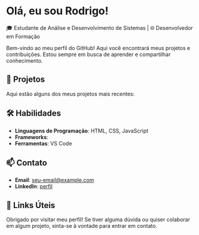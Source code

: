 # Olá, eu sou Rodrigo!

🎓 Estudante de Análise e Desenvolvimento de Sistemas | 🌐 Desenvolvedor em Formação

Bem-vindo ao meu perfil do GitHub! Aqui você encontrará meus projetos e contribuições. Estou sempre em busca de aprender e compartilhar conhecimento.

## 🚀 Projetos

Aqui estão alguns dos meus projetos mais recentes:


## 🛠 Habilidades

- **Linguagens de Programação**: HTML, CSS, JavaScript
- **Frameworks**: 
- **Ferramentas**: VS Code

## 📫 Contato

- **Email**: seu-email@example.com
- **LinkedIn**: [perfil](https://www.linkedin.com/in/rodrigo-ribeiro-da-rocha-9112b8172//)


## 🔗 Links Úteis



Obrigado por visitar meu perfil! Se tiver alguma dúvida ou quiser colaborar em algum projeto, sinta-se à vontade para entrar em contato.
